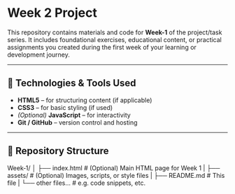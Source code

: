 # Week 2 Project

This repository contains materials and code for **Week-1** of the project/task series. It includes foundational exercises, educational content, or practical assignments you created during the first week of your learning or development journey.

---

## 🧪 Technologies & Tools Used

- **HTML5** – for structuring content (if applicable)
- **CSS3** – for basic styling (if used)
- *(Optional)* **JavaScript** – for interactivity
- **Git / GitHub** – version control and hosting

---

## 📂 Repository Structure

Week‑1/
│
├── index.html # (Optional) Main HTML page for Week 1
|
├── assets/ # (Optional) Images, scripts, or style files
|
├── README.md # This file
|
└── other files… # e.g. code snippets, etc.

